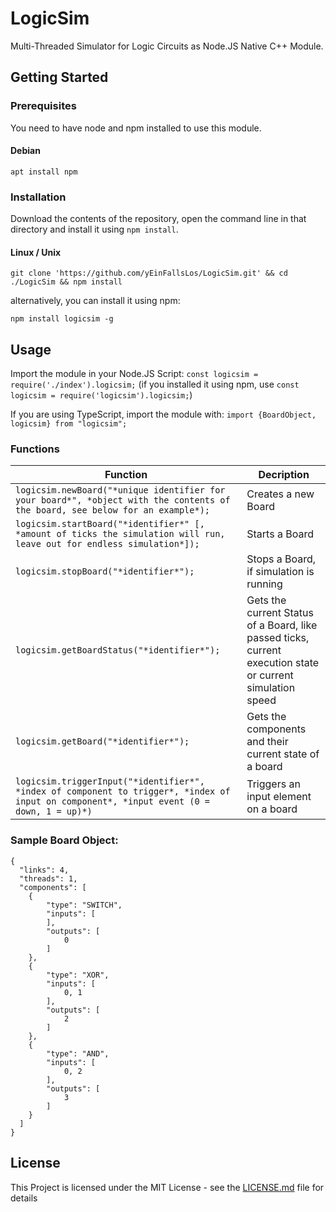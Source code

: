 # LogicSim
Multi-Threaded Simulator for Logic Circuits as Node.JS Native C++ Module.
## Getting Started
### Prerequisites
You need to have node and npm installed to use this module.
#### Debian
```
apt install npm
```
### Installation
Download the contents of the repository, open the command line in that directory and install it using ```npm install```.
#### Linux / Unix
```
git clone 'https://github.com/yEinFallsLos/LogicSim.git' && cd ./LogicSim && npm install
```
alternatively, you can install it using npm:
```
npm install logicsim -g
```
## Usage
Import the module in your Node.JS Script: ```const logicsim = require('./index').logicsim;``` (if you installed it using npm, use ```const logicsim = require('logicsim').logicsim;```)

If you are using TypeScript, import the module with: ```import {BoardObject, logicsim} from "logicsim";```
### Functions
| Function  | Decription |
| --- | --- |
| ```logicsim.newBoard("*unique identifier for your board*", *object with the contents of the board, see below for an example*);```  | Creates a new Board |
| ```logicsim.startBoard("*identifier*" [, *amount of ticks the simulation will run, leave out for endless simulation*]);``` | Starts a Board |
| ```logicsim.stopBoard("*identifier*");``` | Stops a Board, if simulation is running |
| ```logicsim.getBoardStatus("*identifier*");``` | Gets the current Status of a Board, like passed ticks, current execution state or current simulation speed |
| ```logicsim.getBoard("*identifier*");``` | Gets the components and their current state of a board |
| ```logicsim.triggerInput("*identifier*", *index of component to trigger*, *index of input on component*, *input event (0 = down, 1 = up)*)``` | Triggers an input element on a board |
### Sample Board Object:
```
{
  "links": 4,
  "threads": 1,
  "components": [
  	{
  		"type": "SWITCH",
  		"inputs": [
  		],
  		"outputs": [
  			0
  		]
  	},
  	{
  		"type": "XOR",
  		"inputs": [
  			0, 1
  		],
  		"outputs": [
  			2
  		]
  	},
  	{
  		"type": "AND",
  		"inputs": [
  			0, 2
  		],
  		"outputs": [
  			3
  		]
  	}
  ]
}
```

## License
This Project is licensed under the MIT License - see the [LICENSE.md](LICENSE.md) file for details
